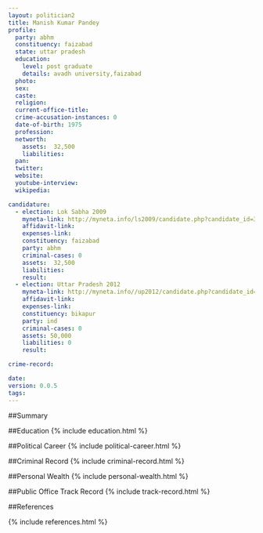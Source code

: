 ```yaml
---
layout: politician2
title: Manish Kumar Pandey
profile: 
  party: abhm
  constituency: faizabad
  state: uttar pradesh
  education: 
    level: post graduate
    details: avadh university,faizabad
  photo: 
  sex: 
  caste: 
  religion: 
  current-office-title: 
  crime-accusation-instances: 0
  date-of-birth: 1975
  profession: 
  networth: 
    assets:  32,500
    liabilities: 
  pan: 
  twitter: 
  website: 
  youtube-interview: 
  wikipedia: 

candidature: 
  - election: Lok Sabha 2009
    myneta-link: http://myneta.info/ls2009/candidate.php?candidate_id=3983
    affidavit-link: 
    expenses-link: 
    constituency: faizabad 
    party: abhm
    criminal-cases: 0
    assets:  32,500
    liabilities: 
    result:  
  - election: Uttar Pradesh 2012
    myneta-link: http://myneta.info//up2012/candidate.php?candidate_id=2489
    affidavit-link: 
    expenses-link: 
    constituency: bikapur 
    party: ind
    criminal-cases: 0
    assets: 50,000
    liabilities: 0
    result:  

crime-record: 

date: 
version: 0.0.5
tags: 
---
```

##Summary


##Education
{% include education.html %}


##Political Career
{% include political-career.html %}


##Criminal Record
{% include criminal-record.html %}


##Personal Wealth
{% include personal-wealth.html %}


##Public Office Track Record
{% include track-record.html %}


##References


{% include references.html %}